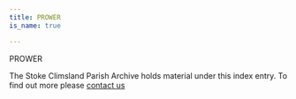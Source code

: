```yaml
---
title: PROWER
is_name: true

---
```


PROWER


The Stoke Climsland Parish Archive holds material under this index entry. To find out more please [contact us](/contact/)
